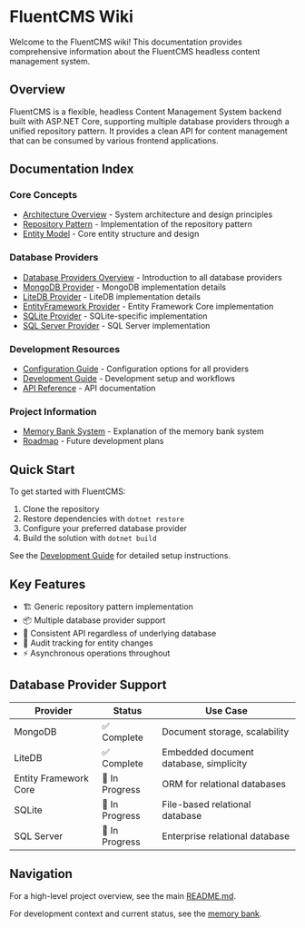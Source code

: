 # FluentCMS Wiki

Welcome to the FluentCMS wiki! This documentation provides comprehensive information about the FluentCMS headless content management system.

## Overview

FluentCMS is a flexible, headless Content Management System backend built with ASP.NET Core, supporting multiple database providers through a unified repository pattern. It provides a clean API for content management that can be consumed by various frontend applications.

## Documentation Index

### Core Concepts
- [Architecture Overview](./Architecture-Overview.md) - System architecture and design principles
- [Repository Pattern](./Repository-Pattern.md) - Implementation of the repository pattern
- [Entity Model](./Entity-Model.md) - Core entity structure and design

### Database Providers
- [Database Providers Overview](./Database-Providers.md) - Introduction to all database providers
- [MongoDB Provider](./MongoDB-Provider.md) - MongoDB implementation details
- [LiteDB Provider](./LiteDB-Provider.md) - LiteDB implementation details
- [EntityFramework Provider](./EntityFramework-Provider.md) - Entity Framework Core implementation
- [SQLite Provider](./SQLite-Provider.md) - SQLite-specific implementation
- [SQL Server Provider](./SQL-Server-Provider.md) - SQL Server implementation

### Development Resources
- [Configuration Guide](./Configuration-Guide.md) - Configuration options for all providers
- [Development Guide](./Development-Guide.md) - Development setup and workflows
- [API Reference](./API-Reference.md) - API documentation

### Project Information
- [Memory Bank System](./Memory-Bank-System.md) - Explanation of the memory bank system
- [Roadmap](./Roadmap.md) - Future development plans

## Quick Start

To get started with FluentCMS:

1. Clone the repository
2. Restore dependencies with `dotnet restore`
3. Configure your preferred database provider
4. Build the solution with `dotnet build`

See the [Development Guide](./Development-Guide.md) for detailed setup instructions.

## Key Features

- 🏗️ Generic repository pattern implementation
- 📦 Multiple database provider support
- 🔄 Consistent API regardless of underlying database
- 📝 Audit tracking for entity changes
- ⚡ Asynchronous operations throughout

## Database Provider Support

| Provider | Status | Use Case |
|----------|--------|----------|
| MongoDB | ✅ Complete | Document storage, scalability |
| LiteDB | ✅ Complete | Embedded document database, simplicity |
| Entity Framework Core | 🚧 In Progress | ORM for relational databases |
| SQLite | 🚧 In Progress | File-based relational database |
| SQL Server | 🚧 In Progress | Enterprise relational database |

## Navigation

For a high-level project overview, see the main [README.md](../README.md).

For development context and current status, see the [memory bank](../memory-bank/).
